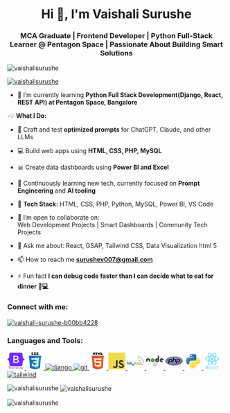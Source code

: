 <h1 align="center">Hi 👋, I'm Vaishali Surushe</h1>
<h3 align="center">MCA Graduate | Frontend Developer | Python Full-Stack Learner @ Pentagon Space | Passionate About Building Smart Solutions</h3>

<p align="left"> <img src="https://komarev.com/ghpvc/?username=vaishalisurushe&label=Profile%20views&color=0e75b6&style=flat" alt="vaishalisurushe" /> </p>

<p align="left"> <a href="https://github.com/ryo-ma/github-profile-trophy"><img src="https://github-profile-trophy.vercel.app/?username=vaishalisurushe" alt="vaishalisurushe" /></a> </p>

- 🌱 I’m currently learning **Python Full Stack Development(Django, React, REST API) at Pentagon Space, Bangalore**
  
-💡 **What I Do:**
- 🧠 Craft and test **optimized prompts** for ChatGPT, Claude, and other LLMs
- 💻 Build web apps using **HTML, CSS, PHP, MySQL**
- 📊 Create data dashboards using **Power BI and Excel**
- 🚀 Continuously learning new tech, currently focused on **Prompt Engineering** and **AI tooling**


- 🔧 **Tech Stack:** HTML, CSS, PHP, Python, MySQL, Power BI, VS Code


- 👯 I’m open to collaborate on:  
Web Development Projects | Smart Dashboards | Community Tech Projects

- 💬 Ask me about:  React, GSAP, Tailwind CSS, Data Visualization html 5 

- 📫 How to reach me **surushev007@gmail.com**

- ⚡ Fun fact **I can debug code faster than I can decide what to eat for dinner 🍕💻**

<h3 align="left">Connect with me:</h3>
<p align="left">
<a href="https://linkedin.com/in/vaishali-surushe-b00bb4228" target="blank"><img align="center" src="https://raw.githubusercontent.com/rahuldkjain/github-profile-readme-generator/master/src/images/icons/Social/linked-in-alt.svg" alt="vaishali-surushe-b00bb4228" height="30" width="40" /></a>
 
</p>

<h3 align="left">Languages and Tools:</h3>
<p align="left"> <a href="https://getbootstrap.com" target="_blank" rel="noreferrer"> <img src="https://raw.githubusercontent.com/devicons/devicon/master/icons/bootstrap/bootstrap-plain-wordmark.svg" alt="bootstrap" width="40" height="40"/> </a> <a href="https://www.w3schools.com/css/" target="_blank" rel="noreferrer"> <img src="https://raw.githubusercontent.com/devicons/devicon/master/icons/css3/css3-original-wordmark.svg" alt="css3" width="40" height="40"/> </a> <a href="https://www.djangoproject.com/" target="_blank" rel="noreferrer"> <img src="https://cdn.worldvectorlogo.com/logos/django.svg" alt="django" width="40" height="40"/> </a> <a href="https://git-scm.com/" target="_blank" rel="noreferrer"> <img src="https://www.vectorlogo.zone/logos/git-scm/git-scm-icon.svg" alt="git" width="40" height="40"/> </a> <a href="https://www.w3.org/html/" target="_blank" rel="noreferrer"> <img src="https://raw.githubusercontent.com/devicons/devicon/master/icons/html5/html5-original-wordmark.svg" alt="html5" width="40" height="40"/> </a> <a href="https://developer.mozilla.org/en-US/docs/Web/JavaScript" target="_blank" rel="noreferrer"> <img src="https://raw.githubusercontent.com/devicons/devicon/master/icons/javascript/javascript-original.svg" alt="javascript" width="40" height="40"/> </a> <a href="https://www.mysql.com/" target="_blank" rel="noreferrer"> <img src="https://raw.githubusercontent.com/devicons/devicon/master/icons/mysql/mysql-original-wordmark.svg" alt="mysql" width="40" height="40"/> </a> <a href="https://nodejs.org" target="_blank" rel="noreferrer"> <img src="https://raw.githubusercontent.com/devicons/devicon/master/icons/nodejs/nodejs-original-wordmark.svg" alt="nodejs" width="40" height="40"/> </a> <a href="https://www.php.net" target="_blank" rel="noreferrer"> <img src="https://raw.githubusercontent.com/devicons/devicon/master/icons/php/php-original.svg" alt="php" width="40" height="40"/> </a> <a href="https://www.python.org" target="_blank" rel="noreferrer"> <img src="https://raw.githubusercontent.com/devicons/devicon/master/icons/python/python-original.svg" alt="python" width="40" height="40"/> </a> <a href="https://reactjs.org/" target="_blank" rel="noreferrer"> <img src="https://raw.githubusercontent.com/devicons/devicon/master/icons/react/react-original-wordmark.svg" alt="react" width="40" height="40"/> </a> <a href="https://tailwindcss.com/" target="_blank" rel="noreferrer"> <img src="https://www.vectorlogo.zone/logos/tailwindcss/tailwindcss-icon.svg" alt="tailwind" width="40" height="40"/> </a> </p>

<p><img align="left" src="https://github-readme-stats.vercel.app/api/top-langs?username=vaishalisurushe&show_icons=true&locale=en&layout=compact" alt="vaishalisurushe" /></p>

<p>&nbsp;<img align="center" src="https://github-readme-stats.vercel.app/api?username=vaishalisurushe&show_icons=true&locale=en" alt="vaishalisurushe" /></p>

<p><img align="center" src="https://github-readme-streak-stats.herokuapp.com/?user=vaishalisurushe&" alt="vaishalisurushe" /></p>

